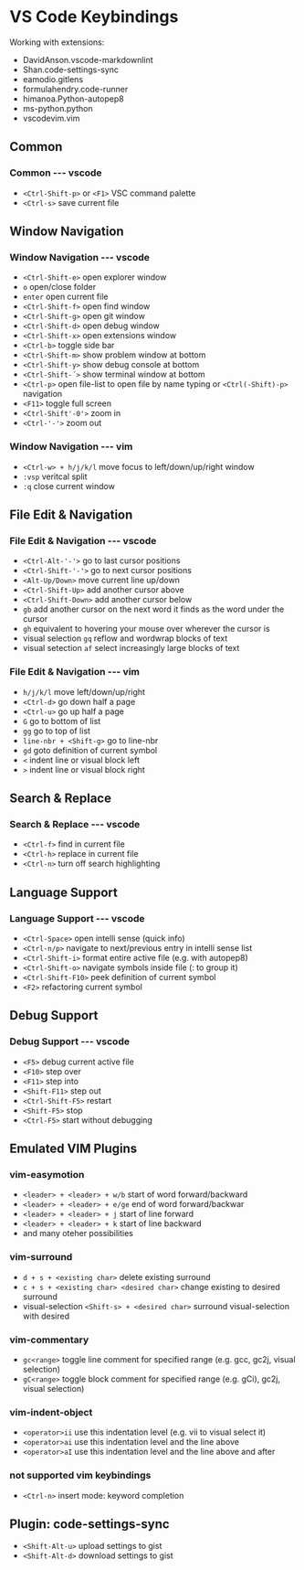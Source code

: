# VS Code Keybindings

Working with extensions:

- DavidAnson.vscode-markdownlint
- Shan.code-settings-sync
- eamodio.gitlens
- formulahendry.code-runner
- himanoa.Python-autopep8
- ms-python.python
- vscodevim.vim

## Common

### Common --- vscode

- `<Ctrl-Shift-p>` or `<F1>` VSC command palette
- `<Ctrl-s>` save current file

## Window Navigation

### Window Navigation --- vscode

- `<Ctrl-Shift-e>` open explorer window
- `o` open/close folder
- `enter` open current file
- `<Ctrl-Shift-f>` open find window
- `<Ctrl-Shift-g>` open git window
- `<Ctrl-Shift-d>` open debug window
- `<Ctrl-Shift-x>` open extensions window
- `<Ctrl-b>` toggle side bar
- `<Ctrl-Shift-m>` show problem window at bottom
- `<Ctrl-Shift-y>` show debug console at bottom
- `<Ctrl-Shift-´>` show terminal window at bottom
- `<Ctrl-p>` open file-list to open file by name typing or `<Ctrl(-Shift)-p>` navigation
- `<F11>` toggle full screen
- `<Ctrl-Shift'-0'>` zoom in
- `<Ctrl-'-'>` zoom out

### Window Navigation --- vim

- `<Ctrl-w> + h/j/k/l` move focus to left/down/up/right window
- `:vsp` veritcal split
- `:q` close current window

## File Edit & Navigation

### File Edit & Navigation --- vscode

- `<Ctrl-Alt-'-'>` go to last cursor positions
- `<Ctrl-Shift-'-'>` go to next cursor positions
- `<Alt-Up/Down>` move current line up/down
- `<Ctrl-Shift-Up>` add another cursor above
- `<Ctrl-Shift-Down>` add another cursor below
- `gb` add another cursor on the next word it finds as the word under the cursor
- `gh` equivalent to hovering your mouse over wherever the cursor is
- visual selection `gq` reflow and wordwrap blocks of text
- visual setection `af` select increasingly large blocks of text

### File Edit & Navigation --- vim

- `h/j/k/l` move left/down/up/right
- `<Ctrl-d>` go down half a page
- `<Ctrl-u>` go up half a page
- `G` go to bottom of list
- `gg` go to top of list
- `line-nbr + <Shift-g>` go to line-nbr
- `gd` goto definition of current symbol
- `<` indent line or visual block left
- `>` indent line or visual block right

## Search & Replace

### Search & Replace --- vscode

- `<Ctrl-f>` find in current file
- `<Ctrl-h>` replace in current file
- `<Ctrl-n>` turn off search highlighting

## Language Support

### Language Support --- vscode

- `<Ctrl-Space>` open intelli sense (quick info)
- `<Ctrl-n/p>` navigate to next/previous entry in intelli sense list
- `<Ctrl-Shift-i>` format entire active file (e.g. with autopep8)
- `<Ctrl-Shift-o>` navigate symbols inside file (: to group it)
- `<Ctrl-Shift-F10>` peek definition of current symbol
- `<F2>` refactoring current symbol

## Debug Support

### Debug Support --- vscode

- `<F5>` debug current active file
- `<F10>` step over
- `<F11>` step into
- `<Shift-F11>` step out
- `<Ctrl-Shift-F5>` restart
- `<Shift-F5>` stop
- `<Ctrl-F5>` start without debugging

## Emulated VIM Plugins

### vim-easymotion

- `<leader> + <leader> + w/b` start of word forward/backward
- `<leader> + <leader> + e/ge` end of word forward/backwar
- `<leader> + <leader> + j` start of line forward
- `<leader> + <leader> + k` start of line backward
- and many oteher possibilities

### vim-surround

- `d + s + <existing char>` delete existing surround
- `c + s + <existing char> <desired char>` change existing to desired surround
- visual-selection `<Shift-s> + <desired char>` surround visual-selection with desired

### vim-commentary

- `gc<range>` toggle line comment for specified range (e.g. gcc, gc2j, visual selection)
- `gC<range>` toggle block comment for specified range (e.g. gCi), gc2j, visual selection)

### vim-indent-object

- `<operator>ii` use this indentation level (e.g. vii to visual select it)
- `<operator>ai` use this indentation level and the line above
- `<operator>aI` use this indentation level and the line above and after

### not supported vim keybindings

- `<Ctrl-n>` insert mode: keyword completion

## Plugin: code-settings-sync

- `<Shift-Alt-u>` upload settings to gist
- `<Shift-Alt-d>` download settings to gist
